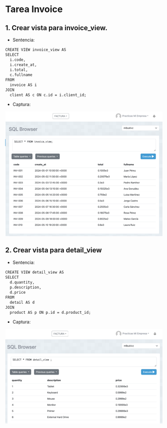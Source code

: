 # Tarea Invoice
## 1. Crear vista para invoice_view.
  - Sentencia:
  ```
CREATE VIEW invoice_view AS
SELECT 
    i.code, 
    i.create_at, 
    i.total, 
    c.fullname
FROM 
    invoice AS i
JOIN 
    client AS c ON c.id = i.client_id; 

  ```
  - Captura:

<img src="./capturas/Cap1.png" alt="drawing" width="500"/>

## 2. Crear vista para detail_view
  - Sentencia:
  ```
  CREATE VIEW detail_view AS
SELECT 
    d.quantity, 
    p.description, 
    d.price
FROM 
    detail AS d
JOIN 
    product AS p ON p.id = d.product_id;
  ```
  - Captura:

<img src="./capturas/Cap2.png" alt="drawing" width="500"/>
